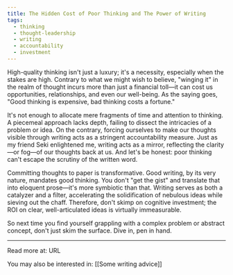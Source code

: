 ```yaml
---
title: The Hidden Cost of Poor Thinking and The Power of Writing
tags:
  - thinking
  - thought-leadership
  - writing
  - accountability
  - investment
---
```

High-quality thinking isn't just a luxury; it's a necessity, especially when the stakes are high. Contrary to what we might wish to believe, "winging it" in the realm of thought incurs more than just a financial toll—it can cost us opportunities, relationships, and even our well-being. As the saying goes, "Good thinking is expensive, bad thinking costs a fortune."

It's not enough to allocate mere fragments of time and attention to thinking. A piecemeal approach lacks depth, failing to dissect the intricacies of a problem or idea. On the contrary, forcing ourselves to make our thoughts visible through writing acts as a stringent accountability measure. Just as my friend Seki enlightened me, writing acts as a mirror, reflecting the clarity—or fog—of our thoughts back at us. And let's be honest: poor thinking can't escape the scrutiny of the written word.

Committing thoughts to paper is transformative. Good writing, by its very nature, mandates good thinking. You don't "get the gist" and translate that into eloquent prose—it's more symbiotic than that. Writing serves as both a catalyzer and a filter, accelerating the solidification of nebulous ideas while sieving out the chaff. Therefore, don't skimp on cognitive investment; the ROI on clear, well-articulated ideas is virtually immeasurable.

So next time you find yourself grappling with a complex problem or abstract concept, don't just skim the surface. Dive in, pen in hand.

----

Read more at: URL

You may also be interested in: [[Some writing advice]]